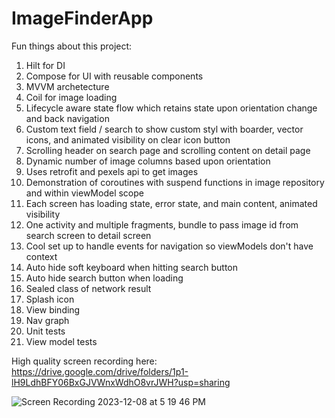 # ImageFinderApp

Fun things about this project:
1. Hilt for DI
2. Compose for UI with reusable components
3. MVVM archetecture
4. Coil for image loading
5. Lifecycle aware state flow which retains state upon orientation change and back navigation
6. Custom text field / search to show custom styl with boarder, vector icons, and animated visibility on clear icon button
7. Scrolling header on search page and scrolling content on detail page
8. Dynamic number of image columns based upon orientation 
9. Uses retrofit and pexels api to get images
10. Demonstration of coroutines with suspend functions in image repository and within viewModel scope
11. Each screen has loading state, error state, and main content, animated visibility
12. One activity and multiple fragments, bundle to pass image id from search screen to detail screen
13. Cool set up to handle events for navigation so viewModels don't have context
14. Auto hide soft keyboard when hitting search button
15. Auto hide search button when loading
16. Sealed class of network result
17. Splash icon
18. View binding
19. Nav graph
20. Unit tests
21. View model tests

High quality screen recording here: https://drive.google.com/drive/folders/1p1-lH9LdhBFY06BxGJVWnxWdhO8vrJWH?usp=sharing


![Screen Recording 2023-12-08 at 5 19 46 PM](https://github.com/jakemharris/ImageFinderApp/assets/6319286/69b28e54-00bf-44c0-8dd3-5b336d99b3e2)
